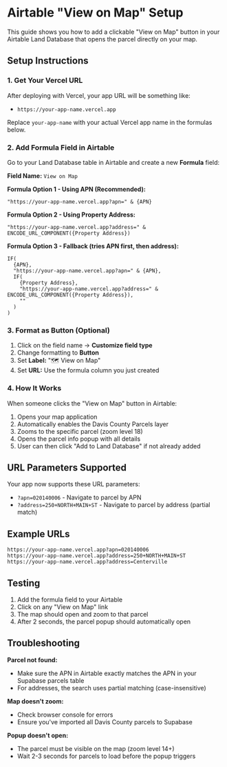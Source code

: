 # Airtable "View on Map" Setup

This guide shows you how to add a clickable "View on Map" button in your Airtable Land Database that opens the parcel directly on your map.

## Setup Instructions

### 1. Get Your Vercel URL

After deploying with Vercel, your app URL will be something like:
- `https://your-app-name.vercel.app`

Replace `your-app-name` with your actual Vercel app name in the formulas below.

### 2. Add Formula Field in Airtable

Go to your Land Database table in Airtable and create a new **Formula** field:

**Field Name:** `View on Map`

**Formula Option 1 - Using APN (Recommended):**
```
"https://your-app-name.vercel.app?apn=" & {APN}
```

**Formula Option 2 - Using Property Address:**
```
"https://your-app-name.vercel.app?address=" & ENCODE_URL_COMPONENT({Property Address})
```

**Formula Option 3 - Fallback (tries APN first, then address):**
```
IF(
  {APN},
  "https://your-app-name.vercel.app?apn=" & {APN},
  IF(
    {Property Address},
    "https://your-app-name.vercel.app?address=" & ENCODE_URL_COMPONENT({Property Address}),
    ""
  )
)
```

### 3. Format as Button (Optional)

1. Click on the field name → **Customize field type**
2. Change formatting to **Button**
3. Set **Label:** "🗺️ View on Map"
4. Set **URL:** Use the formula column you just created

### 4. How It Works

When someone clicks the "View on Map" button in Airtable:

1. Opens your map application
2. Automatically enables the Davis County Parcels layer
3. Zooms to the specific parcel (zoom level 18)
4. Opens the parcel info popup with all details
5. User can then click "Add to Land Database" if not already added

## URL Parameters Supported

Your app now supports these URL parameters:

- `?apn=020140006` - Navigate to parcel by APN
- `?address=250+NORTH+MAIN+ST` - Navigate to parcel by address (partial match)

## Example URLs

```
https://your-app-name.vercel.app?apn=020140006
https://your-app-name.vercel.app?address=250+NORTH+MAIN+ST
https://your-app-name.vercel.app?address=Centerville
```

## Testing

1. Add the formula field to your Airtable
2. Click on any "View on Map" link
3. The map should open and zoom to that parcel
4. After 2 seconds, the parcel popup should automatically open

## Troubleshooting

**Parcel not found:**
- Make sure the APN in Airtable exactly matches the APN in your Supabase parcels table
- For addresses, the search uses partial matching (case-insensitive)

**Map doesn't zoom:**
- Check browser console for errors
- Ensure you've imported all Davis County parcels to Supabase

**Popup doesn't open:**
- The parcel must be visible on the map (zoom level 14+)
- Wait 2-3 seconds for parcels to load before the popup triggers
